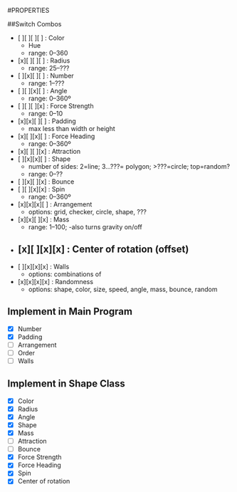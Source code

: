 #PROPERTIES

##Switch Combos
- [ ][ ][ ][ ] : Color
  - Hue
  - range: 0–360
- [x][ ][ ][ ] : Radius
  - range: 25–???
- [ ][x][ ][ ] : Number
  - range: 1–???
- [ ][ ][x][ ] : Angle
  - range: 0–360º
- [ ][ ][ ][x] : Force Strength
  - range: 0–10
- [x][x][ ][ ] : Padding
  - max less than width or height
- [x][ ][x][ ] : Force Heading
  - range: 0–360º
- [x][ ][ ][x] : Attraction
- [ ][x][x][ ] : Shape
  - number of sides: 2=line; 3...???= polygon; >???=circle; top=random?
  - range: 0–??
- [ ][x][ ][x] : Bounce
- [ ][ ][x][x] : Spin
  - range: 0–360º
- [x][x][x][ ] : Arrangement
  - options: grid, checker, circle, shape, ???
- [x][x][ ][x] : Mass
  - range: 1–100;
  -also turns gravity on/off
- [x][ ][x][x] : Center of rotation (offset)
  -
- [ ][x][x][x] : Walls
  - options: combinations of
- [x][x][x][x] : Randomness
  - options: shape, color, size, speed, angle, mass, bounce, random

## Implement in Main Program
- [x] Number
- [x] Padding
- [ ] Arrangement
- [ ] Order
- [ ] Walls

## Implement in Shape Class
- [x] Color
- [x] Radius
- [x] Angle
- [x] Shape
- [x] Mass
- [ ] Attraction
- [ ] Bounce
- [x] Force Strength
- [x] Force Heading
- [x] Spin
- [x] Center of rotation
